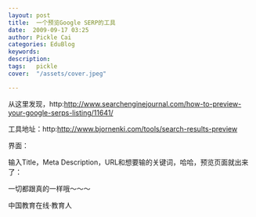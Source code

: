 ```yaml
---
layout: post  
title:  一个预览Google SERP的工具  
date:  2009-09-17 03:25  
author: Pickle Cai  
categories: EduBlog  
keywords: 
description:   
tags:	pickle   
cover:  "/assets/cover.jpeg"  

---  
```

    
从这里发现，http:http://www.searchenginejournal.com/how-to-preview-your-google-serps-listing/11641/



工具地址：http:http://www.bjornenki.com/tools/search-results-preview



 



界面：







输入Title，Meta Description，URL和想要输的关键词，哈哈，预览页面就出来了：







一切都跟真的一样哦～～～



 



		    
 中国教育在线·教育人

